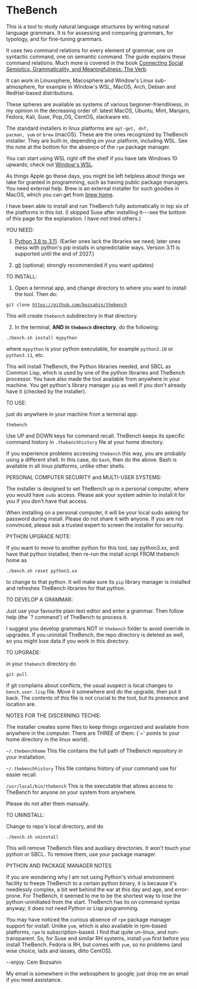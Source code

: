 # TheBench
This is a tool to study natural language structures by writing natural language grammars. It is
for assessing and comparing grammars, for typology, and for fine-tuning grammars.

It uses two command relations for every element of grammar, one on
syntactic command, one on semantic command. The guide explains these command relations.
    Much more is covered in the book <a href="https://www.cambridgescholars.com/product/978-1-0364-1830-4">Connecting Social Semiotics, Grammaticality, and Meaningfulness: The Verb</a>.

It can work in Linuxsphere, Macosphere and Window's Linux sub-atmosphere,  for example in Window's WSL, MacOS, Arch, Debian and RedHat-based distributions.

These spheres are available as systems of various beginner-friendliness, in my opinion in the decreasing order of: latest MacOS, Ubuntu, Mint, Manjaro, Fedora, Kali, Suse, Pop_OS, CentOS, slackware etc. 

The standard installers
in linux platforms are <code>apt-get, dnf, pacman, yum</code> or <code>brew</code> (macOS). These are the ones recognized by TheBench installer. They are built-in, depending on your platform, including WSL. See the note at the bottom for the absence of the <code>rpm</code> package manager.

You can start using WSL right off the shelf if you have late Windows 10 upwards; check out <a href="https://learn.microsoft.com/en-us/windows/wsl/install">Window's WSL</a>. 

As things Apple go these days, you might be left helpless about things we take for granted
in programming, such as having public package managers. You need external help. Brew is an external installer for such goodies in MacOS, which you can get from <a href="https://brew.sh/">brew home</a>.


I have been able to install and run TheBench fully automatically in top six of the platforms in this list. (I skipped Suse after installing it---see the bottom of this page for the explanation. I have not tried others.)

YOU NEED:


1. <a href="https://www.python.org/">Python 3.8  to 3.11</a>. (Earlier ones lack the libraries we need; later ones mess with python's pip installs in unpredictable ways. Version 3.11 is supported until the end of 2027.)

2. <a href="https://git-scm.com/downloads">git</a> (optional; strongly recommended if you want updates)

TO INSTALL: 

1.  Open a terminal app, and change directory to where you want to install the tool. Then do:

   <code>git clone https://github.com/bozsahin/thebench</code>

   This will create <code>thebench</code> subdirectory in that directory.

2.  In the terminal, <b>AND in <code>thebench</code> directory</b>, do  the following:

   <code>./bench.sh install mypython</code>

where <code>mypython</code> is your python executable, for example <code>python3.10</code> or <code>python3.11</code>, etc.

This will install TheBench, the Python libraries needed, and SBCL as Common Lisp, which is used by one of the python libraries and TheBench processor. You have also made the tool available from anywhere in your machine. You get python's library manager <code>pip</code> as well if you don't already have it (checked by the installer).

TO USE: 

just do anywhere in your machine from a terminal app:

<code>thebench</code>

Use UP and DOWN keys for command recall. TheBench keeps its specific command history in <code>.thebenchhistory</code>
file at your home directory.

If you experience problems accessing <code>thebench</code> this way, you are probably using a different shell.
In this case, do <code>bash</code>, then do the above. Bash is available in all linux platforms, unlike other shells.

PERSONAL COMPUTER SECURITY and MULTI-USER SYSTEMS:

The installer is designed to set TheBench up in a personal computer, where you would have
<code>sudo</code> access. Please ask your system admin to install it for you if you don't have that access.

When installing on a personal computer, it will be your local sudo asking for password during install. 
Please do not share it with anyone. If you are not convinced, please ask a trusted expert to screen the installer for security.

PYTHON UPGRADE NOTE:

If you want to move to another python for this tool, say python3.xx, and have that python installed, then 
re-run the install script FROM thebench home as

<code>./bench.sh reset python3.xx</code>

to change to that python. It will make sure its <code>pip</code> library manager is installed and refreshes TheBench libraries for that python. 

TO DEVELOP A GRAMMAR:

Just use your favourite plain text editor and enter a grammar. Then follow help (the `? command') of TheBench to process it.

I suggest you develop grammars NOT in <code>thebench</code> folder to avoid override in upgrades.
If you uninstall TheBench, the repo directory is deleted as well, so you might lose data if you work in this directory.

TO UPGRADE:

in your <code>thebench</code> directory do

   <code>git pull</code>

If git complains about conflicts, the usual suspect is local changes to <code>bench.user.lisp</code> file.
Move it somewhere and do the upgrade, then put it back. The contents of this file is not crucial to the tool,
but its presence and location are.

NOTES FOR THE DISCERNING TECHIE:

The installer
creates some files to keep things organized and available from
anywhere in the computer. There are THREE of them: (`~' points to your home directory in the linux world).

<code>~/.thebenchhome</code> This file contains the full path of TheBench repository in your installation.

<code>~/.thebenchhistory</code> This file contains history of your command use for easier recall.

<code>/usr/local/bin/thebench</code> This is the executable that allows access to TheBench for anyone on your system from anywhere.

Please do not alter them manually.

TO UNINSTALL:

Change to repo's local directory, and do

   <code>./bench.sh uninstall</code>

This will remove TheBench files and auxiliary directories. It won't touch
your python or SBCL. To remove them, use your package manager. 

PYTHON AND PACKAGE MANAGER NOTES

If you are wondering why I am not using Python's virtual environment facility to freeze TheBench to a certain python binary,
it is because it's needlessly complex, a bit wet behind the ear at this day and age, and error-prone. 
For TheBench, it seemed to me  to be the shortest way to lose the python-uninitiated from the start.
TheBench has its on command syntax anyway; it does not need Python or Lisp programming.

You may have noticed the curious absence of <code>rpm</code> package manager support for install. Unlike <code>yum</code>, which
is also available in rpm-based platforms, <code>rpm</code> is subscription-based. I find that quite un-linux, and non-transparent.
So, for Suse and similar RH systems, install <code>yum</code> first before you install TheBench. Fedora is RH, but comes with <code>yum</code>, so no problems (and wise choice, lads and lasses, ditto CentOS).

--enjoy. Cem Bozsahin

My email is somewhere in the webosphere to google; just drop me an email if you need assistance.
